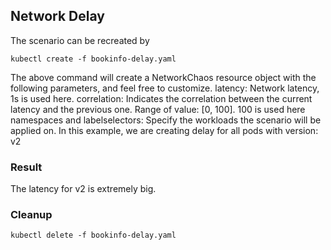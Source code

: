 ## Network Delay
The scenario can be recreated by

`kubectl create -f bookinfo-delay.yaml`

The above command will create a NetworkChaos resource object with the following parameters, and feel free to customize.
latency: Network latency, 1s is used here.
correlation: Indicates the correlation between the current latency and the previous one. Range of value: [0, 100]. 100 is used here
namespaces and labelselectors: Specify the workloads the scenario will be applied on. In this example, we are creating delay for all pods with version: v2
### Result
The latency for v2 is extremely big.

### Cleanup
`kubectl delete -f bookinfo-delay.yaml`